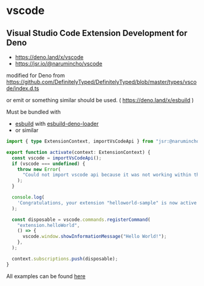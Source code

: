 # vscode

## Visual Studio Code Extension Development for Deno

- https://deno.land/x/vscode
- https://jsr.io/@narumincho/vscode

modified for Deno from
https://github.com/DefinitelyTyped/DefinitelyTyped/blob/master/types/vscode/index.d.ts

or emit or something similar should be used. ( https://deno.land/x/esbuild )

Must be bundled with

- [esbuild](https://github.com/esbuild/deno-esbuild) with
  [esbuild-deno-loader](https://github.com/lucacasonato/esbuild_deno_loader)
- or similar

```ts
import { type ExtensionContext, importVsCodeApi } from "jsr:@narumincho/vscode";

export function activate(context: ExtensionContext) {
  const vscode = importVsCodeApi();
  if (vscode === undefined) {
    throw new Error(
      "Could not import vscode api because it was not working within the extension",
    );
  }

  console.log(
    'Congratulations, your extension "helloworld-sample" is now active!',
  );

  const disposable = vscode.commands.registerCommand(
    "extension.helloWorld",
    () => {
      vscode.window.showInformationMessage("Hello World!");
    },
  );

  context.subscriptions.push(disposable);
}
```

All examples can be found
[here](https://github.com/narumincho/vscode/tree/main/example)

